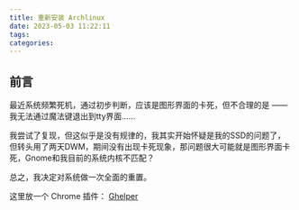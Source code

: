 ```yaml
---
title: 重新安装 Archlinux
date: 2023-05-03 11:22:11
tags:
categories:
---
```


## 前言
最近系统频繁死机，通过初步判断，应该是图形界面的卡死，但不合理的是 —— 我无法通过魔法键退出到tty界面……

我尝试了复现，但这似乎是没有规律的，我其实开始怀疑是我的SSD的问题了，但转头用了两天DWM，期间没有出现卡死现象，那问题很大可能就是图形界面卡死，Gnome和我目前的系统内核不匹配？

总之，我决定对系统做一次全面的重置。

这里放一个 Chrome 插件： [Ghelper](/download/Ghelper-v2.8.2.crx)
